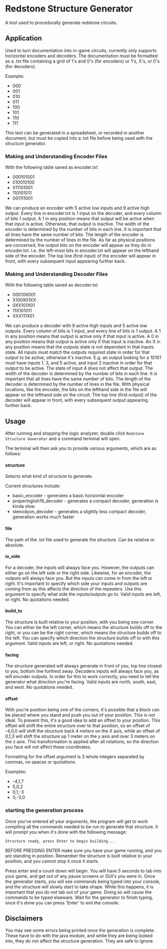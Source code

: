 # Redstone Structure Generator
A tool used to procedurally generate redstone circuits. 

## Application
Used to turn documentation into in-game circuits, currently only supports horizontal encoders and decoders.
The documentation must be formatted as a .txt file containing a grid of 1's and 0's (for encoders) or 1's, X's, or 0's (for decoders).

Example:
* 000
* 001
* 010
* 011
* 100
* 101
* 110
* 111

This text can be generated in a spreadsheet, or recorded in another document, but must be copied into a .txt file before being used with the structure generator.

### Making and Understanding Encoder Files
With the following table saved as encoder.txt
* 000101001
* 010010100
* 011101001
* 110101011
* 001111001

We can produce an encoder with 5 active low inputs and 9 active high output.
Every line in encoder.txt is 1 input on the decoder, and every column of bits 1 output.
A 1 in any position means that output will be active when that input is active. Otherwise, that output is inactive.
The width of the encoder is determined by the number of bits in each line. It is important that all lines have the same number of bits.
The length of the encoder is determined by the number of lines in the file.
As far as physical positions are concerned, the output bits on the encoder will appear as they do in encoder.txt.
I.e. the left-most bits in encoder.txt will appear on the lefthand side of the encoder.
The top line (first input) of the encoder will appear in front, with every subsequent input appearing further back.


### Making and Understanding Decoder Files
With the following table saved as decoder.txt
* 00X10X001
* X100X01XX
* 0XX101X01
* 11X101011
* XXX111X01

We can produce a decoder with 9 active high inputs and 5 active low outputs.
Every column of bits is 1 input, and every line of bits is 1 output.
A 1 in any position means that output is active only if that input is active.
A 0 in any position means that output is active only if that input is inactive.
An X in any position means that the outputs state is not dependant in that inputs state.
All inputs must match the outputs required state in order for that output to be active, otherwise it's inactive.
E.g. an output looking for a 101X1 must have inputs 1, 3, and 5 active, and input 2 inactive in order for that output to be active.
The state of input 4 does not affect that output.
The width of the decoder is determined by the number of bits in each line. It is important that all lines have the same number of bits.
The length of the decoder is determined by the number of lines in the file.
With physical locations, like the encoder, the bits on the lefthand side in the file will appear on the lefthand side on the circuit.
The top line (first output) of the decoder will appear in front, with every subsequent output appearing further back.


## Usage

After running and stopping the logic analyzer, double click `Redstone Structure Generator` and a command terminal will open.

The terminal will then ask you to provide various arguments, which are as follows:

#### structure
Selects what kind of structure to generate.

Current structures include:
* basic_encoder - generates a basic horizontal encoder
* properinglish19_decoder - generates a compact decoder, generation is kinda slow.
* stenodyon_decoder - generates a slightly less compact decoder, generation works much faster

#### file
The path of the .txt file used to generate the structure. Can be relative or absolute.

#### io_side
For a decoder, the inputs will always face you. However, the outputs can either go on the left side or the right side.
Likewise, for an encoder, the outputs will always face you. But the inputs can come in from the left or right.
It's important to specify which side your inputs and outputs are coming from as this affects the direction of the repeaters.
Use this argument to specify what side the inputs/outputs go to. Valid inputs are left, or right. No quotations needed.

#### build_to
The structure is built relative to your position, with you being one corner.
You can either be the left corner, which means the structure builds off to the right, or you can be the right corner, which means the structure builds off to the left.
You can specify which direction the structure builds off to with this argument. Valid inputs are left, or right. No quotations needed.

#### facing
The structure generated will always generate in front of you, top line closest to you, bottom line furthest away. Decoders inputs will always face you, as will encoder outputs.
In order for this to work correctly, you need to tell the generator what direction you're facing.
Valid inputs are north, south, east, and west. No quotations needed.

#### offset
With you're position being one of the corners, it's possible that a block can be placed where you stand and push you out of your position.
This is not ideal. To prevent this, it's a good idea to add an offset to your position.
This offset will shift the entire structure over to that position, so an offset of -4,0,0 will shift the structure back 4 meters on the X axis, while an offset of 0,1,3 will shift the structure up 1 meter on the y axis and over 3 meters on the z axis.
This transformation is applied after all rotations, so the direction you face will not affect these coordinates.

Formatting for the offset argument is 3 whole integers separated by commas, no spaces or quotations.

Examples: 
* -4,1,7 
* 5,0,2 
* 0,1,-3 
* 0,-3,0


### starting the generation process
Once you've entered all your arguments, the program will get to work compiling all the commands needed to be run to generate that structure.
It will prompt you when it's done with the following message:

`Structure ready, press Enter to begin building...`

BEFORE PRESSING ENTER make sure you have your game running, and you are standing in position. Remember the structure is built relative to your position, and you cannot stop it once it starts.

Press enter and a count down will begin. You will have 5 seconds to tab into your game, and get out of any pause screens or GUI's you were in.
Once the generator starts, you will see commands being typed into your console, and the structure will slowly start to take shape.
While this happens, it is important that you do not tab out of your game. Doing so will cause the commands to be typed elseware.
Wait for the generator to finish typing, once it's done you can press 'Enter' to exit the console.

## Disclaimers 
You may see some errors being printed once the generation is complete. These have to do with the java module, and while they are being looked into, they do not affect the structure generation.
They are safe to ignore.
